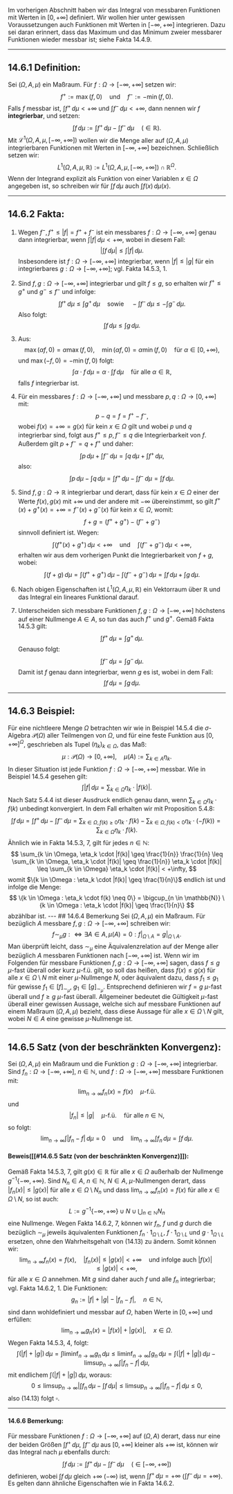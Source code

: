Im vorherigen Abschnitt haben wir das Integral von messbaren Funktionen mit Werten in $[0, +\infty]$ definiert. Wir wollen hier unter gewissen Voraussetzungen auch Funktionen mit Werten in $[-\infty, +\infty]$ integrieren. Dazu sei daran erinnert, dass das Maximum und das Minimum zweier messbarer Funktionen wieder messbar ist; siehe Fakta 14.4.9. 

--- 
## 14.6.1 Definition:

Sei $(\Omega, A, \mu)$ ein Maßraum. Für $f : \Omega \to [-\infty, +\infty]$ setzen wir: $$ f^+ := \max(f, 0) \quad \text{und} \quad f^- := -\min(f, 0). $$ Falls $f$ messbar ist, $\int f^+ \, d\mu < +\infty$ und $\int f^- \, d\mu < +\infty$, dann nennen wir $f$ **integrierbar**, und setzen: $$ \int f \, d\mu := \int f^+ \, d\mu - \int f^- \, d\mu \quad (\in \mathbb{R}). $$
Mit $\mathcal{L}^1(\Omega, A, \mu, [-\infty, +\infty])$ wollen wir die Menge aller auf $(\Omega, A, \mu)$ integrierbaren Funktionen mit Werten in $[-\infty, +\infty]$ bezeichnen. Schließlich setzen wir: $$ L^1(\Omega, A, \mu, \mathbb{R}) := L^1(\Omega, A, \mu, [-\infty, +\infty]) \cap \mathbb{R}^\Omega. $$ Wenn der Integrand explizit als Funktion von einer Variablen $x \in \Omega$ angegeben ist, so schreiben wir für $\int f \, d\mu$ auch $\int f(x) \, d\mu(x)$.

--- 
## 14.6.2 Fakta:

1. Wegen $f^-, f^+ \leq |f| = f^+ + f^-$ ist ein messbares $f : \Omega \to [-\infty, +\infty]$ genau dann integrierbar, wenn $\int |f| \, d\mu < +\infty$, wobei in diesem Fall: $$ \left| \int f \, d\mu \right| \leq \int |f| \, d\mu. $$ Insbesondere ist $f : \Omega \to [-\infty, +\infty]$ integrierbar, wenn $|f| \leq |g|$ für ein integrierbares $g : \Omega \to [-\infty, +\infty]$; vgl. Fakta 14.5.3, 1. 

2. Sind $f, g : \Omega \to [-\infty, +\infty]$ integrierbar und gilt $f \leq g$, so erhalten wir $f^+ \leq g^+$ und $g^- \leq f^-$ und infolge: $$ \int f^+ \, d\mu \leq \int g^+ \, d\mu \quad \text{sowie} \quad -\int f^- \, d\mu \leq -\int g^- \, d\mu. $$ Also folgt: $$ \int f \, d\mu \leq \int g \, d\mu. $$
3. Aus: $$ \max(\alpha f, 0) = \alpha \max(f, 0), \quad \min(\alpha f, 0) = \alpha \min(f, 0) \quad \text{für } \alpha \in [0, +\infty), $$ und $\max(-f, 0) = -\min(f, 0)$ folgt: $$ \int \alpha \cdot f \, d\mu = \alpha \cdot \int f \, d\mu \quad \text{für alle } \alpha \in \mathbb{R}, $$ falls $f$ integrierbar ist. 

4. Für ein messbares $f : \Omega \to [-\infty, +\infty]$ und messbare $p, q : \Omega \to [0, +\infty]$ mit: $$ p - q = f = f^+ - f^-, $$ wobei $f(x) = +\infty = g(x)$ für kein $x \in \Omega$ gilt und wobei $p$ und $q$ integrierbar sind, folgt aus $f^+ \leq p, f^- \leq q$ die Integrierbarkeit von $f$. Außerdem gilt $p + f^- = q + f^+$ und daher: $$ \int p \, d\mu + \int f^- \, d\mu = \int q \, d\mu + \int f^+ \, d\mu, $$ also: $$ \int p \, d\mu - \int q \, d\mu = \int f^+ \, d\mu - \int f^- \, d\mu = \int f \, d\mu. $$
5. Sind $f, g : \Omega \to \mathbb{R}$ integrierbar und derart, dass für kein $x \in \Omega$ einer der Werte $f(x), g(x)$ mit $+\infty$ und der andere mit $-\infty$ übereinstimmt, so gilt $f^+(x) + g^+(x) = +\infty = f^-(x) + g^-(x)$ für kein $x \in \Omega$, womit: $$ f + g = (f^+ + g^+) - (f^- + g^-) $$ sinnvoll definiert ist. Wegen: $$ \int (f^+(x) + g^+) \, d\mu < +\infty \quad \text{und} \quad \int (f^- + g^-) \, d\mu < +\infty, $$ erhalten wir aus dem vorherigen Punkt die Integrierbarkeit von $f + g$, wobei: $$ \int (f + g) \, d\mu = \int (f^+ + g^+) \, d\mu - \int (f^- + g^-) \, d\mu = \int f \, d\mu + \int g \, d\mu. $$
6.  Nach obigen Eigenschaften ist $L^1(\Omega, A, \mu, \mathbb{R})$ ein Vektorraum über $\mathbb{R}$ und das Integral ein lineares Funktional darauf.
 
7. Unterscheiden sich messbare Funktionen $f, g : \Omega \to [-\infty, +\infty]$ höchstens auf einer Nullmenge $A \in A$, so tun das auch $f^+$ und $g^+$. Gemäß Fakta 14.5.3 gilt: $$ \int f^+ \, d\mu = \int g^+ \, d\mu. $$ Genauso folgt: $$ \int f^- \, d\mu = \int g^- \, d\mu. $$ Damit ist $f$ genau dann integrierbar, wenn $g$ es ist, wobei in dem Fall: $$ \int f \, d\mu = \int g \, d\mu. \tag{14.11} $$
---

## 14.6.3 Beispiel:

Für eine nichtleere Menge $\Omega$ betrachten wir wie in Beispiel 14.5.4 die $\sigma$-Algebra $\mathcal{P}(\Omega)$ aller Teilmengen von $\Omega$, und für eine feste Funktion aus $[0, +\infty]^\Omega$, geschrieben als Tupel $(\eta_k)_{k \in \Omega}$, das Maß: $$ \mu : \mathcal{P}(\Omega) \to [0, +\infty], \quad \mu(A) := \sum_{k \in A} \eta_k. $$ In dieser Situation ist jede Funktion $f : \Omega \to [-\infty, +\infty]$ messbar. Wie in Beispiel 14.5.4 gesehen gilt: $$ \int |f| \, d\mu = \sum_{k \in \Omega} \eta_k \cdot |f(k)|. $$ Nach Satz 5.4.4 ist dieser Ausdruck endlich genau dann, wenn $\sum_{k \in \Omega} \eta_k \cdot f(k)$ unbedingt konvergiert. In dem Fall erhalten wir mit Proposition 5.4.8: $$ \int f \, d\mu = \int f^+ \, d\mu - \int f^- \, d\mu = \sum_{k \in \Omega, f(k) \geq 0} \eta_k \cdot f(k) - \sum_{k \in \Omega, f(k) < 0} \eta_k \cdot (-f(k)) = \sum_{k \in \Omega} \eta_k \cdot f(k). $$ Ähnlich wie in Fakta 14.5.3, 7, gilt für jedes $n \in \mathbb{N}$: $$ \sum_{k \in \Omega, \eta_k \cdot |f(k)| \geq \frac{1}{n}} \frac{1}{n} \leq \sum_{k \in \Omega, \eta_k \cdot |f(k)| \geq \frac{1}{n}} \eta_k \cdot |f(k)| \leq \sum_{k \in \Omega} \eta_k \cdot |f(k)| < +\infty, $$ womit $\{k \in \Omega : \eta_k \cdot |f(k)| \geq \frac{1}{n}\}$ endlich ist und infolge die Menge: $$ \{k \in \Omega : \eta_k \cdot f(k) \neq 0\} = \bigcup_{n \in \mathbb{N}} \{k \in \Omega : \eta_k \cdot |f(k)| \geq \frac{1}{n}\} $$ abzählbar ist. --- ## 14.6.4 Bemerkung Sei $(\Omega, A, \mu)$ ein Maßraum. Für bezüglich $A$ messbare $f, g : \Omega \to [-\infty, +\infty]$ schreiben wir: $$ f \sim_\mu g :\Leftrightarrow \exists A \in A, \mu(A) = 0 : f|_{\Omega \setminus A} = g|_{\Omega \setminus A}. \tag{14.12} $$ Man überprüft leicht, dass $\sim_\mu$ eine Äquivalenzrelation auf der Menge aller bezüglich $A$ messbaren Funktionen nach $[-\infty, +\infty]$ ist. Wenn wir im Folgenden für messbare Funktionen $f, g : \Omega \to [-\infty, +\infty]$ sagen, dass $f \leq g$ $\mu$-fast überall oder kurz $\mu$-f.ü. gilt, so soll das heißen, dass $f(x) \leq g(x)$ für alle $x \in \Omega \setminus N$ mit einer $\mu$-Nullmenge $N$, oder äquivalent dazu, dass $f_1 \leq g_1$ für gewisse $f_1 \in [f]_{\sim_\mu}$, $g_1 \in [g]_{\sim_\mu}$. Entsprechend definieren wir $f = g$ $\mu$-fast überall und $f \geq g$ $\mu$-fast überall. Allgemeiner bedeutet die Gültigkeit $\mu$-fast überall einer gewissen Aussage, welche sich auf messbare Funktionen auf einem Maßraum $(\Omega, A, \mu)$ bezieht, dass diese Aussage für alle $x \in \Omega \setminus N$ gilt, wobei $N \in A$ eine gewisse $\mu$-Nullmenge ist.

---

## 14.6.5 Satz (von der beschränkten Konvergenz):

Sei $(\Omega, A, \mu)$ ein Maßraum und die Funktion $g : \Omega \to [-\infty, +\infty]$ integrierbar. Sind $f_n : \Omega \to [-\infty, +\infty]$, $n \in \mathbb{N}$, und $f : \Omega \to [-\infty, +\infty]$ messbare Funktionen mit: $$ \lim_{n \to \infty} f_n(x) = f(x) \quad \mu\text{-f.ü.} $$ und $$ |f_n| \leq |g| \quad \mu\text{-f.ü.} \quad \text{für alle } n \in \mathbb{N}, $$ so folgt: $$ \lim_{n \to \infty} \int |f_n - f| \, d\mu = 0 \quad \text{und} \quad \lim_{n \to \infty} \int f_n \, d\mu = \int f \, d\mu. \tag{14.13} $$
#### Beweis([[#14.6.5 Satz (von der beschränkten Konvergenz)]]):

Gemäß Fakta 14.5.3, 7, gilt $g(x) \in \mathbb{R}$ für alle $x \in \Omega$ außerhalb der Nullmenge $g^{-1}\{-\infty, +\infty\}$. Sind $N_n \in A$, $n \in \mathbb{N}$, $N \in A$, $\mu$-Nullmengen derart, dass $|f_n(x)| \leq |g(x)|$ für alle $x \in \Omega \setminus N_n$ und dass $\lim_{n \to \infty} f_n(x) = f(x)$ für alle $x \in \Omega \setminus N$, so ist auch: $$ L := g^{-1}\{-\infty, +\infty\} \cup N \cup \bigcup_{n \in \mathbb{N}} N_n $$ eine Nullmenge. Wegen Fakta 14.6.2, 7, können wir $f_n$, $f$ und $g$ durch die bezüglich $\sim_\mu$ jeweils äquivalenten Funktionen $f_n \cdot 1_{\Omega \setminus L}$, $f \cdot 1_{\Omega \setminus L}$ und $g \cdot 1_{\Omega \setminus L}$ ersetzen, ohne den Wahrheitsgehalt von (14.13) zu ändern. Somit können wir: $$ \lim_{n \to \infty} f_n(x) = f(x), \quad |f_n(x)| \leq |g(x)| < +\infty \quad \text{und infolge auch } |f(x)| \leq |g(x)| < +\infty, $$ für alle $x \in \Omega$ annehmen. Mit $g$ sind daher auch $f$ und alle $f_n$ integrierbar; vgl. Fakta 14.6.2, 1. Die Funktionen: $$ g_n := |f| + |g| - |f_n - f|, \quad n \in \mathbb{N}, $$ sind dann wohldefiniert und messbar auf $\Omega$, haben Werte in $[0, +\infty]$ und erfüllen: $$ \lim_{n \to \infty} g_n(x) = |f(x)| + |g(x)|, \quad x \in \Omega. $$ Wegen Fakta 14.5.3, 4, folgt: $$ \int (|f| + |g|) \, d\mu = \int \liminf_{n \to \infty} g_n \, d\mu \leq \liminf_{n \to \infty} \int g_n \, d\mu = \int (|f| + |g|) \, d\mu - \limsup_{n \to \infty} \int |f_n - f| \, d\mu, $$ mit endlichem $\int (|f| + |g|) \, d\mu$, woraus: $$ 0 \leq \limsup_{n \to \infty} \left| \int f_n \, d\mu - \int f \, d\mu \right| \leq \limsup_{n \to \infty} \int |f_n - f| \, d\mu \leq 0, $$ also (14.13) folgt $\square$.

---

#### 14.6.6 Bemerkung:

Für messbare Funktionen $f : \Omega \to [-\infty, +\infty]$ auf $(\Omega, A)$ derart, dass nur eine der beiden Größen $\int f^+ \, d\mu$, $\int f^- \, d\mu$ aus $[0, +\infty]$ kleiner als $+\infty$ ist, können wir das Integral nach $\mu$ ebenfalls durch: $$ \int f \, d\mu := \int f^+ \, d\mu - \int f^- \, d\mu \quad (\in [-\infty, +\infty]) $$ definieren, wobei $\int f \, d\mu$ gleich $+\infty$ ($-\infty$) ist, wenn $\int f^+ \, d\mu = +\infty$ ($\int f^- \, d\mu = +\infty$). Es gelten dann ähnliche Eigenschaften wie in Fakta 14.6.2.